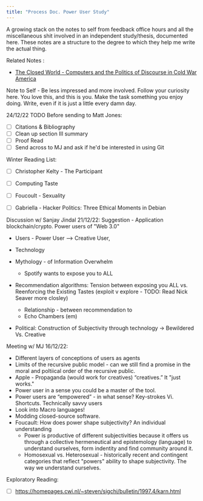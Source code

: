 ```yaml
---
title: "Process Doc. Power User Study"
---
```

A growing stack on the notes to self from feedback office hours and all the miscellaneous shit involved in an independent study/thesis, documented here. These notes are a structure to the degree to which they help me write the actual thing. 

Related Notes :
- [The Closed World - Computers and the Politics of Discourse in Cold War America](digital-garden/technology/Independent%20Study/book-notes/The%20Closed%20World%20-%20Computers%20and%20the%20Politics%20of%20Discourse%20in%20Cold%20War%20America.md)

Note to Self - Be less impressed and more involved. Follow your curiosity here. You love this, and this is you. Make the task something you enjoy doing. Write, even if it is just a little every damn day. 

24/12/22
TODO Before sending to Matt Jones:
- [ ] Citations & Bibliography
- [ ]  Clean up section III summary
- [ ] Proof Read
- [ ] Send across to MJ and ask if he'd be interested in using Git

Winter Reading List:
- [ ] Christopher Kelty - The Participant
- [ ] Computing Taste 
- [ ] Foucoult - Sexuality 
- [ ] Gabriella  - Hacker Politics: Three Ethical Moments in Debian


Discussion w/ Sanjay Jindal 21/12/22:
Suggestion - Application blockchain/crypto. Power users of "Web 3.0"
- Users - Power User --> Creative User, 
- Technology 
- Mythology - of Information Overwhelm
	- Spotify wants to expose you to ALL 
- Recommendation algorithms: Tension between exposing you ALL vs. Reenforcing the Existing Tastes (exploit v explore - TODO: Read Nick Seaver more closley)
	- Relationship - between recommendation to 
	- Echo Chambers (em)

-  Political:  Construction of Subjectivity through technology → Bewildered Vs. Creative

Meeting w/ MJ 16/12/22: 
-   Different layers of conceptions of users as agents
-   Limits of the recursive public model - can we still find a promise in the moral and poltiical order of the recursive public. 
-   Apple - Propaganda (would work for creatives) “creatives.” It "just works."
-   Power user in a sense you could be a master of the tool. 
-   Power users are “empowered” - in what sense? Key-strokes Vi. Shortcuts. Technically savvy users
-  Look into Macro languages!
-   Modding closed-source software. 
-  Foucault: How does power shape subjectivity? An individual understanding
	- Power is productive of different subjectivities because it offers us through a collective hermeneutical and epistemology (language) to understand ourselves, form indentity and find community around it. 
	- Homosexual vs. Heterosexual - historically recent and contingent categories that reflect "powers" ability to shape subjectivity. The way we understand ourselves. 

Exploratory Reading: 
-  [ ] https://homepages.cwi.nl/~steven/sigchi/bulletin/1997.4/karn.html 